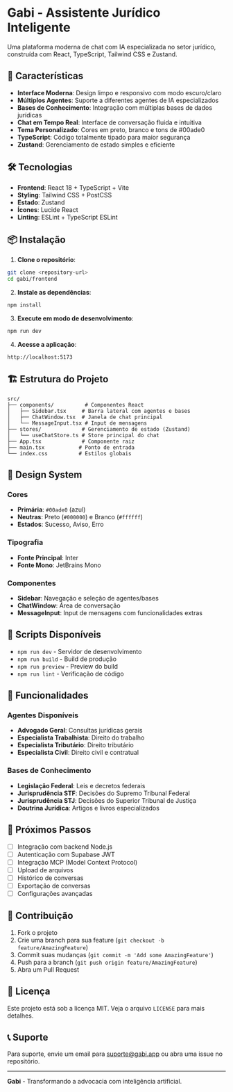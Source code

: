 # Gabi - Assistente Jurídico Inteligente

Uma plataforma moderna de chat com IA especializada no setor jurídico, construída com React, TypeScript, Tailwind CSS e Zustand.

## 🚀 Características

- **Interface Moderna**: Design limpo e responsivo com modo escuro/claro
- **Múltiplos Agentes**: Suporte a diferentes agentes de IA especializados
- **Bases de Conhecimento**: Integração com múltiplas bases de dados jurídicas
- **Chat em Tempo Real**: Interface de conversação fluida e intuitiva
- **Tema Personalizado**: Cores em preto, branco e tons de #00ade0
- **TypeScript**: Código totalmente tipado para maior segurança
- **Zustand**: Gerenciamento de estado simples e eficiente

## 🛠️ Tecnologias

- **Frontend**: React 18 + TypeScript + Vite
- **Styling**: Tailwind CSS + PostCSS
- **Estado**: Zustand
- **Ícones**: Lucide React
- **Linting**: ESLint + TypeScript ESLint

## 📦 Instalação

1. **Clone o repositório**:
```bash
git clone <repository-url>
cd gabi/frontend
```

2. **Instale as dependências**:
```bash
npm install
```

3. **Execute em modo de desenvolvimento**:
```bash
npm run dev
```

4. **Acesse a aplicação**:
```
http://localhost:5173
```

## 🏗️ Estrutura do Projeto

```
src/
├── components/          # Componentes React
│   ├── Sidebar.tsx     # Barra lateral com agentes e bases
│   ├── ChatWindow.tsx  # Janela de chat principal
│   └── MessageInput.tsx # Input de mensagens
├── stores/             # Gerenciamento de estado (Zustand)
│   └── useChatStore.ts # Store principal do chat
├── App.tsx             # Componente raiz
├── main.tsx           # Ponto de entrada
└── index.css          # Estilos globais
```

## 🎨 Design System

### Cores
- **Primária**: `#00ade0` (azul)
- **Neutras**: Preto (`#000000`) e Branco (`#ffffff`)
- **Estados**: Sucesso, Aviso, Erro

### Tipografia
- **Fonte Principal**: Inter
- **Fonte Mono**: JetBrains Mono

### Componentes
- **Sidebar**: Navegação e seleção de agentes/bases
- **ChatWindow**: Área de conversação
- **MessageInput**: Input de mensagens com funcionalidades extras

## 🔧 Scripts Disponíveis

- `npm run dev` - Servidor de desenvolvimento
- `npm run build` - Build de produção
- `npm run preview` - Preview do build
- `npm run lint` - Verificação de código

## 📱 Funcionalidades

### Agentes Disponíveis
- **Advogado Geral**: Consultas jurídicas gerais
- **Especialista Trabalhista**: Direito do trabalho
- **Especialista Tributário**: Direito tributário
- **Especialista Civil**: Direito civil e contratual

### Bases de Conhecimento
- **Legislação Federal**: Leis e decretos federais
- **Jurisprudência STF**: Decisões do Supremo Tribunal Federal
- **Jurisprudência STJ**: Decisões do Superior Tribunal de Justiça
- **Doutrina Jurídica**: Artigos e livros especializados

## 🚧 Próximos Passos

- [ ] Integração com backend Node.js
- [ ] Autenticação com Supabase JWT
- [ ] Integração MCP (Model Context Protocol)
- [ ] Upload de arquivos
- [ ] Histórico de conversas
- [ ] Exportação de conversas
- [ ] Configurações avançadas

## 🤝 Contribuição

1. Fork o projeto
2. Crie uma branch para sua feature (`git checkout -b feature/AmazingFeature`)
3. Commit suas mudanças (`git commit -m 'Add some AmazingFeature'`)
4. Push para a branch (`git push origin feature/AmazingFeature`)
5. Abra um Pull Request

## 📄 Licença

Este projeto está sob a licença MIT. Veja o arquivo `LICENSE` para mais detalhes.

## 📞 Suporte

Para suporte, envie um email para suporte@gabi.app ou abra uma issue no repositório.

---

**Gabi** - Transformando a advocacia com inteligência artificial. 